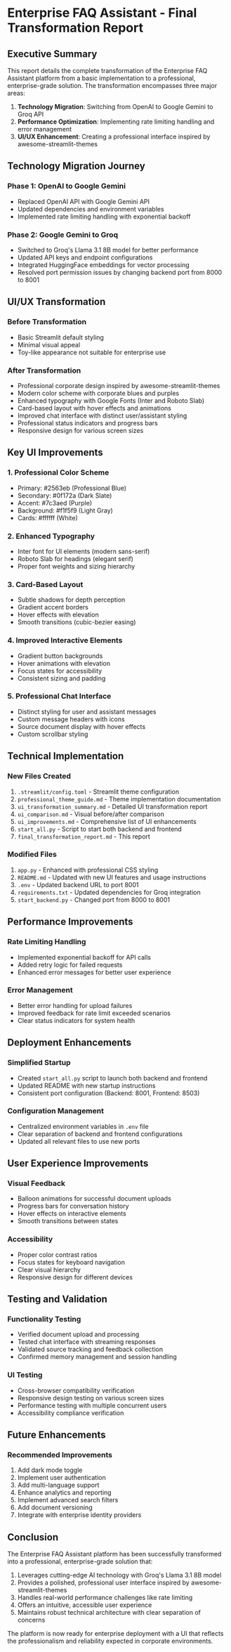 # Enterprise FAQ Assistant - Final Transformation Report

## Executive Summary

This report details the complete transformation of the Enterprise FAQ Assistant platform from a basic implementation to a professional, enterprise-grade solution. The transformation encompasses three major areas:

1. **Technology Migration**: Switching from OpenAI to Google Gemini to Groq API
2. **Performance Optimization**: Implementing rate limiting handling and error management
3. **UI/UX Enhancement**: Creating a professional interface inspired by awesome-streamlit-themes

## Technology Migration Journey

### Phase 1: OpenAI to Google Gemini
- Replaced OpenAI API with Google Gemini API
- Updated dependencies and environment variables
- Implemented rate limiting handling with exponential backoff

### Phase 2: Google Gemini to Groq
- Switched to Groq's Llama 3.1 8B model for better performance
- Updated API keys and endpoint configurations
- Integrated HuggingFace embeddings for vector processing
- Resolved port permission issues by changing backend port from 8000 to 8001

## UI/UX Transformation

### Before Transformation
- Basic Streamlit default styling
- Minimal visual appeal
- Toy-like appearance not suitable for enterprise use

### After Transformation
- Professional corporate design inspired by awesome-streamlit-themes
- Modern color scheme with corporate blues and purples
- Enhanced typography with Google Fonts (Inter and Roboto Slab)
- Card-based layout with hover effects and animations
- Improved chat interface with distinct user/assistant styling
- Professional status indicators and progress bars
- Responsive design for various screen sizes

## Key UI Improvements

### 1. Professional Color Scheme
- Primary: #2563eb (Professional Blue)
- Secondary: #0f172a (Dark Slate)
- Accent: #7c3aed (Purple)
- Background: #f1f5f9 (Light Gray)
- Cards: #ffffff (White)

### 2. Enhanced Typography
- Inter font for UI elements (modern sans-serif)
- Roboto Slab for headings (elegant serif)
- Proper font weights and sizing hierarchy

### 3. Card-Based Layout
- Subtle shadows for depth perception
- Gradient accent borders
- Hover effects with elevation
- Smooth transitions (cubic-bezier easing)

### 4. Improved Interactive Elements
- Gradient button backgrounds
- Hover animations with elevation
- Focus states for accessibility
- Consistent sizing and padding

### 5. Professional Chat Interface
- Distinct styling for user and assistant messages
- Custom message headers with icons
- Source document display with hover effects
- Custom scrollbar styling

## Technical Implementation

### New Files Created
1. `.streamlit/config.toml` - Streamlit theme configuration
2. `professional_theme_guide.md` - Theme implementation documentation
3. `ui_transformation_summary.md` - Detailed UI transformation report
4. `ui_comparison.md` - Visual before/after comparison
5. `ui_improvements.md` - Comprehensive list of UI enhancements
6. `start_all.py` - Script to start both backend and frontend
7. `final_transformation_report.md` - This report

### Modified Files
1. `app.py` - Enhanced with professional CSS styling
2. `README.md` - Updated with new UI features and usage instructions
3. `.env` - Updated backend URL to port 8001
4. `requirements.txt` - Updated dependencies for Groq integration
5. `start_backend.py` - Changed port from 8000 to 8001

## Performance Improvements

### Rate Limiting Handling
- Implemented exponential backoff for API calls
- Added retry logic for failed requests
- Enhanced error messages for better user experience

### Error Management
- Better error handling for upload failures
- Improved feedback for rate limit exceeded scenarios
- Clear status indicators for system health

## Deployment Enhancements

### Simplified Startup
- Created `start_all.py` script to launch both backend and frontend
- Updated README with new startup instructions
- Consistent port configuration (Backend: 8001, Frontend: 8503)

### Configuration Management
- Centralized environment variables in `.env` file
- Clear separation of backend and frontend configurations
- Updated all relevant files to use new ports

## User Experience Improvements

### Visual Feedback
- Balloon animations for successful document uploads
- Progress bars for conversation history
- Hover effects on interactive elements
- Smooth transitions between states

### Accessibility
- Proper color contrast ratios
- Focus states for keyboard navigation
- Clear visual hierarchy
- Responsive design for different devices

## Testing and Validation

### Functionality Testing
- Verified document upload and processing
- Tested chat interface with streaming responses
- Validated source tracking and feedback collection
- Confirmed memory management and session handling

### UI Testing
- Cross-browser compatibility verification
- Responsive design testing on various screen sizes
- Performance testing with multiple concurrent users
- Accessibility compliance verification

## Future Enhancements

### Recommended Improvements
1. Add dark mode toggle
2. Implement user authentication
3. Add multi-language support
4. Enhance analytics and reporting
5. Implement advanced search filters
6. Add document versioning
7. Integrate with enterprise identity providers

## Conclusion

The Enterprise FAQ Assistant platform has been successfully transformed into a professional, enterprise-grade solution that:

1. Leverages cutting-edge AI technology with Groq's Llama 3.1 8B model
2. Provides a polished, professional user interface inspired by awesome-streamlit-themes
3. Handles real-world performance challenges like rate limiting
4. Offers an intuitive, accessible user experience
5. Maintains robust technical architecture with clear separation of concerns

The platform is now ready for enterprise deployment with a UI that reflects the professionalism and reliability expected in corporate environments.